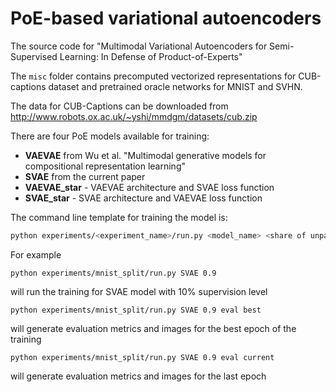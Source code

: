 # PoE-based variational autoencoders
The source code for "Multimodal Variational Autoencoders for Semi-Supervised Learning: In Defense of Product-of-Experts"

The `misc` folder contains precomputed vectorized representations for  CUB-captions dataset and pretrained oracle networks for MNIST and SVHN. 

The data for CUB-Captions can be downloaded from <http://www.robots.ox.ac.uk/~yshi/mmdgm/datasets/cub.zip>

There are four PoE models available for training:

- **VAEVAE** from Wu et al. "Multimodal generative models for compositional representation
learning"
- **SVAE** from the current paper
- **VAEVAE_star** - VAEVAE architecture and SVAE loss function
- **SVAE_star** - SVAE architecture and VAEVAE loss function

The command line template for training the model is:

```bash
python experiments/<experiment_name>/run.py <model_name> <share of unpaired samples> <optional: evaluation mode>
```

For example

```
python experiments/mnist_split/run.py SVAE 0.9
```
will run the training for SVAE model with 10% supervision level


```
python experiments/mnist_split/run.py SVAE 0.9 eval best
```
will generate evaluation metrics and images for the best epoch of the training

```
python experiments/mnist_split/run.py SVAE 0.9 eval current
```
will generate evaluation metrics and images for the last epoch